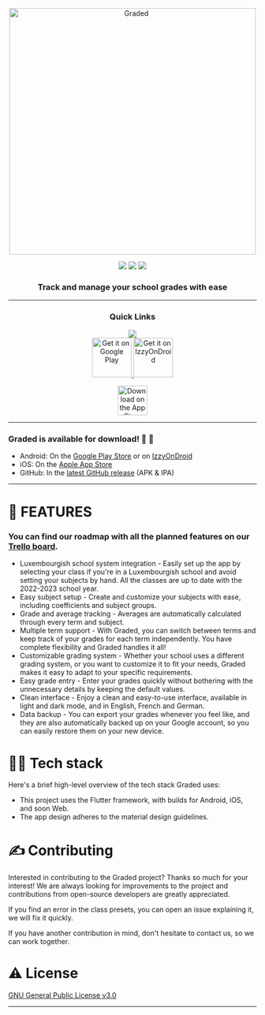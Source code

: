 <div align="center">
<a href="https://nightdreamgames.com">
  <img src="https://user-images.githubusercontent.com/49079695/212137017-0834b56d-d03a-45eb-8362-da7b2966d438.png" title="Graded" width="500">
</a>
<br>

[![](https://img.shields.io/github/v/release/NightDreamGames/Graded?label=GitHub&color=brightgreen)](https://github.com/NightDreamGames/Graded/releases "GitHub")
[![](https://img.shields.io/endpoint?url=https%3A%2F%2Fplay.cuzi.workers.dev%2Fplay%3Fi%3Dcom.NightDreamGames.Grade.ly&label=Play%20Store&color=brightgreen)](https://play.google.com/store/apps/details?id=com.NightDreamGames.Grade.ly "Play Store")
[![](https://img.shields.io/itunes/v/6444681284?label=App%20Store&color=brightgreen)](https://apps.apple.com/us/app/graded-suivi-de-notes/id6444681284 "App Store")

### Track and manage your school grades with ease

---

### Quick Links

[![](https://img.shields.io/badge/HOMEPAGE-316189?style=for-the-badge)](https://nightdreamgames.com "nightdreamgames.com")  
<a href="https://play.google.com/store/apps/details?id=com.NightDreamGames.Grade.ly">
<img src="https://play.google.com/intl/en_us/badges/images/generic/en-play-badge.png" title="Get it on Google Play" height="80">
</a>
<a href="https://apt.izzysoft.de/fdroid/index/apk/com.NightDreamGames.Grade.ly">
<img src="https://gitlab.com/IzzyOnDroid/repo/-/raw/master/assets/IzzyOnDroid.png" title="Get it on IzzyOnDroid" height="80">
</a>

<a href="https://apps.apple.com/us/app/graded-grade-tracker/id6444681284">
<img src="https://tools.applemediaservices.com/api/badges/download-on-the-app-store/black/en-us" title="Download on the App Store" height="60">
</a>

</div>

---

### Graded is available for download! 🥳 🚀

- Android: On the [Google Play Store](https://play.google.com/store/apps/details?id=com.NightDreamGames.Grade.ly) or on [IzzyOnDroid](https://apt.izzysoft.de/fdroid/index/apk/com.NightDreamGames.Grade.ly)
- iOS: On the [Apple App Store](https://apps.apple.com/us/app/graded-suivi-de-notes/id6444681284)
- GitHub: In the [latest GitHub release](https://github.com/NightDreamGames/Graded/releases/latest) (APK & IPA)

---

# 📒 FEATURES

### You can find our roadmap with all the planned features on our [Trello board](https://trello.com/b/kfWs3e3h/graded).

- Luxembourgish school system integration - Easily set up the app by selecting your class if you're in a Luxembourgish school and avoid setting your subjects by hand. All the classes are up to date with the 2022-2023 school year.
- Easy subject setup - Create and customize your subjects with ease, including coefficients and subject groups.
- Grade and average tracking - Averages are automatically calculated through every term and subject.
- Multiple term support - With Graded, you can switch between terms and keep track of your grades for each term independently. You have complete flexibility and Graded handles it all!
- Customizable grading system - Whether your school uses a different grading system, or you want to customize it to fit your needs, Graded makes it easy to adapt to your specific requirements.
- Easy grade entry - Enter your grades quickly without bothering with the unnecessary details by keeping the default values.
- Clean interface - Enjoy a clean and easy-to-use interface, available in light and dark mode, and in English, French and German.
- Data backup - You can export your grades whenever you feel like, and they are also automatically backed up on your Google account, so you can easily restore them on your new device.

# 👨‍💻 Tech stack

Here's a brief high-level overview of the tech stack Graded uses:

- This project uses the Flutter framework, with builds for Android, iOS, and soon Web.
- The app design adheres to the material design guidelines.

# ✍️ Contributing

Interested in contributing to the Graded project? Thanks so much for your interest! We are always
looking for improvements to the project and contributions from open-source developers are greatly
appreciated.

If you find an error in the class presets, you can open an issue explaining it, we will fix it quickly.

If you have another contribution in mind, don't hesitate to contact us, so we can work together.

# ⚠️ License

[GNU General Public License v3.0](https://choosealicense.com/licenses/gpl-3.0/)

---
